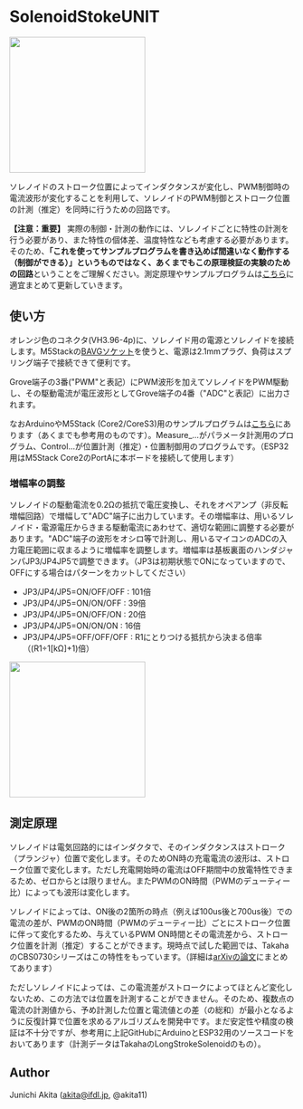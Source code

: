# SolenoidStokeUNIT

<img src="https://github.com/akita11/SolenoidStrokeUNIT/blob/main/SolenoidStrokeMeasureControl_UNIT.jpg" width="240px">

ソレノイドのストローク位置によってインダクタンスが変化し、PWM制御時の電流波形が変化することを利用して、ソレノイドのPWM制御とストローク位置の計測（推定）を同時に行うための回路です。

**【注意：重要】**
実際の制御・計測の動作には、ソレノイドごとに特性の計測を行う必要があり、また特性の個体差、温度特性なども考慮する必要があります。そのため、**「これを使ってサンプルプログラムを書き込めば間違いなく動作する（制御ができる）」というものではなく、あくまでもこの原理検証の実験のための回路**ということをご理解ください。測定原理やサンプルプログラムは[こちら](https://github.com/akita11/SolenoidStrokeMeasureControl)に適宜まとめて更新していきます。


## 使い方

オレンジ色のコネクタ(VH3.96-4p)に、ソレノイド用の電源とソレノイドを接続します。M5Stackの[BAVGソケット](https://www.switch-science.com/products/7234)を使うと、電源は2.1mmプラグ、負荷はスプリング端子で接続できて便利です。

Grove端子の3番("PWM"と表記）にPWM波形を加えてソレノイドをPWM駆動し、その駆動電流が電圧波形としてGrove端子の4番（"ADC"と表記）に出力されます。

なおArduinoやM5Stack (Core2/CoreS3)用のサンプルプログラムは[こちら](https://github.com/akita11/SolenoidStrokeMeasureControl)にあります（あくまでも参考用のものです）。Measure_...がパラメータ計測用のプログラム、Control...が位置計測（推定）・位置制御用のプログラムです。（ESP32用はM5Stack Core2のPortAに本ボードを接続して使用します）

### 増幅率の調整

ソレノイドの駆動電流を0.2Ωの抵抗で電圧変換し、それをオペアンプ（非反転増幅回路）で増幅して"ADC"端子に出力しています。その増幅率は、用いるソレノイド・電源電圧からきまる駆動電流にあわせて、適切な範囲に調整する必要があります。"ADC"端子の波形をオシロ等で計測し、用いるマイコンのADCの入力電圧範囲に収まるように増幅率を調整します。増幅率は基板裏面のハンダジャンパJP3/JP4JP5で調整できます。（JP3は初期状態でONになっていますので、OFFにする場合はパターンをカットしてください）

- JP3/JP4/JP5=ON/OFF/OFF : 101倍
- JP3/JP4/JP5=ON/ON/OFF : 39倍
- JP3/JP4/JP5=ON/OFF/ON : 20倍
- JP3/JP4/JP5=ON/ON/ON : 16倍
- JP3/JP4/JP5=OFF/OFF/OFF : R1にとりつける抵抗から決まる倍率（(R1÷1[kΩ]+1)倍）

<img src="https://github.com/akita11/SolenoidStrokeUNIT/blob/main/SolenoidStrokeMeasureControl_UNIT_b.jpg" width="240px">


## 測定原理

ソレノイドは電気回路的にはインダクタで、そのインダクタンスはストローク（プランジャ）位置で変化します。そのためON時の充電電流の波形は、ストローク位置で変化します。ただし充電開始時の電流はOFF期間中の放電特性できまるため、ゼロからとは限りません。またPWMのON時間（PWMのデューティー比）によっても波形は変化します。

ソレノイドによっては、ON後の2箇所の時点（例えば100us後と700us後）での電流の差が、PWMのON時間（PWMのデューティー比）ごとにストローク位置に伴って変化するため、与えているPWM ON時間とその電流差から、ストローク位置を計測（推定）することができます。現時点で試した範囲では、TakahaのCBS0730シリーズはこの特性をもっています。（詳細は[arXivの論文](https://arxiv.org/abs/2405.11721)にまとめてあります）

ただしソレノイドによっては、この電流差がストロークによってほとんど変化しないため、この方法では位置を計測することができません。そのため、複数点の電流の計測値から、予め計測した位置と電流値との差（の総和）が最小となるように反復計算で位置を求めるアルゴリズムを開発中です。まだ安定性や精度の検証は不十分ですが、参考用に上記GitHubにArduinoとESP32用のソースコードをおいてあります（計測データはTakahaのLongStrokeSolenoidのもの）。



## Author

Junichi Akita (akita@ifdl.jp, @akita11)




